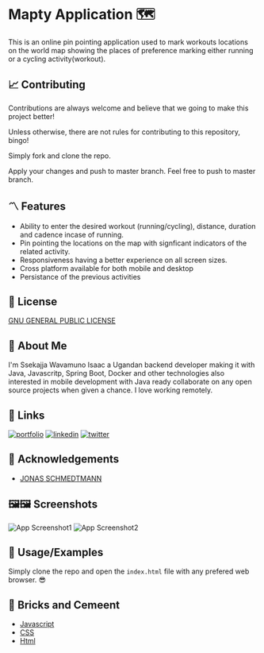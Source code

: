 
# Mapty Application 🗺

This is an online pin pointing application used to mark workouts locations on the world map showing the places of preference marking either running or a cycling activity(workout).



## 📈 Contributing

Contributions are always welcome and believe that we going to make this project better!

Unless otherwise, there are not rules for contributing to this repository, bingo!

Simply fork and clone the repo. 

Apply your changes and push to master branch. Feel free to push to master branch.


## 〽 Features

- Ability to enter the desired workout (running/cycling), distance, duration and cadence incase of running.
- Pin pointing the locations on the map with signficant indicators of the related activity.
- Responsiveness having a better experience on all screen sizes.
- Cross platform available for both mobile and desktop
- Persistance of the previous activities


## 📃 License

[GNU GENERAL PUBLIC LICENSE](https://www.gnu.org/licenses/gpl-3.0.en.html/)


## 🚀 About Me
I'm Ssekajja Wavamuno Isaac a Ugandan backend developer making it with Java, Javascritp, Spring Boot, Docker and other technologies also interested in mobile development with Java ready collaborate on any open source projects when given a chance.
I love working remotely.


## 🔗 Links
[![portfolio](https://img.shields.io/badge/my_portfolio-000?style=for-the-badge&logo=ko-fi&logoColor=white)](https://github.com/Isaac-Whiz)
[![linkedin](https://img.shields.io/badge/linkedin-0A66C2?style=for-the-badge&logo=linkedin&logoColor=white)](https://www.linkedin.com/in/ssekajjawavamuno-isaac-628a612b6?)
[![twitter](https://img.shields.io/badge/twitter-1DA1F2?style=for-the-badge&logo=twitter&logoColor=white)](https://x.com/IsaacWavamuno?s=09)


## 🧠 Acknowledgements

 - [JONAS SCHMEDTMANN](https://twitter.com/jonasschmedtman)


## 🖼🖼 Screenshots

![App Screenshot1](https://github.com/Isaac-Whiz/Mapty/assets/95527627/42c174f9-3dd1-47b9-877a-e1c6782c7758)
![App Screenshot2](https://github.com/Isaac-Whiz/Mapty/assets/95527627/4ae56ef4-1798-4065-8a09-071d129e35b7)


## 🥏 Usage/Examples

Simply clone the repo and open the ```index.html``` file with any prefered web browser. 😎


## 🧱 Bricks and Cemeent 

- [Javascript](https://www.w3schools.com/js/default.asp)
- [CSS](https://www.w3schools.com/Css/)
- [Html](https://www.w3schools.com/html/)

